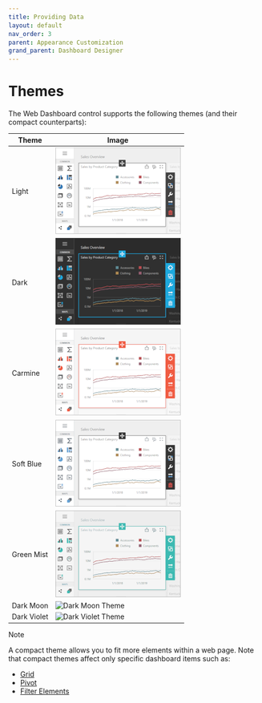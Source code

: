 ```yaml
---
title: Providing Data
layout: default
nav_order: 3
parent: Appearance Customization
grand_parent: Dashboard Designer
---
```

# Themes

The Web Dashboard control supports the following themes (and their compact counterparts): 

| Theme  | Image |
|---|---|
|Light | ![Light Theme](/assets/images/dashboards/lighttheme24998.png) |
|Dark | ![Dark Theme](/assets/images/dashboards/darktheme24999.png) |
|Carmine | ![Carmine Theme](/assets/images/dashboards/carmine-theme.png) |
|Soft Blue | ![Soft Blue Theme](/assets/images/dashboards/soft-blue-theme.png) |
|Green Mist | ![Green Mist Theme](/assets/images/dashboards/green-mist-theme.png) |
|Dark Moon | ![Dark Moon Theme](/assets/images/dashboards/images/dark-moon-theme.png) |
|Dark Violet | ![Dark Violet Theme](/assets/images/dashboards/images/dark-violet-theme.png) |

> [!Note]
> A compact theme allows you to fit more elements within a web page. Note that compact themes affect only specific dashboard items such as:
>
> * [Grid](../../web-dashboard-viewer-mode/dashboard-items/grid.md)
> * [Pivot](../../web-dashboard-viewer-mode\dashboard-items\pivot.md)
> * [Filter Elements](../../\web-dashboard-viewer-mode\dashboard-items\filter-elements.md)
